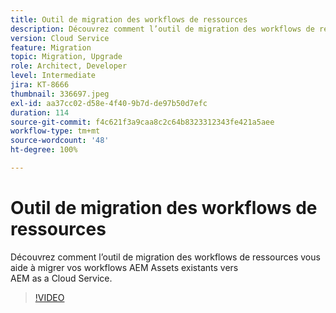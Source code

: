 ```yaml
---
title: Outil de migration des workflows de ressources
description: Découvrez comment l’outil de migration des workflows de ressources vous aide à migrer vos workflows AEM Assets existants vers AEM as a Cloud Service.
version: Cloud Service
feature: Migration
topic: Migration, Upgrade
role: Architect, Developer
level: Intermediate
jira: KT-8666
thumbnail: 336697.jpeg
exl-id: aa37cc02-d58e-4f40-9b7d-de97b50d7efc
duration: 114
source-git-commit: f4c621f3a9caa8c2c64b8323312343fe421a5aee
workflow-type: tm+mt
source-wordcount: '48'
ht-degree: 100%

---
```


# Outil de migration des workflows de ressources

Découvrez comment l’outil de migration des workflows de ressources vous aide à migrer vos workflows AEM Assets existants vers AEM as a Cloud Service.

>[!VIDEO](https://video.tv.adobe.com/v/336697?quality=12&learn=on)
